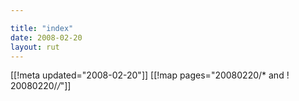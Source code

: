 ```yaml
---

title: "index"
date: 2008-02-20
layout: rut
---
```


[[!meta updated="2008-02-20"]]
[[!map pages="20080220/* and ! 20080220/*/*"]]
